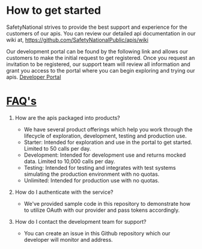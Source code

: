 
# How to get started 
SafetyNational strives to provide the best support and experience for the customers of our apis.  You can review our detailed api documentation in our wiki at, https://github.com/SafetyNationalPublic/apis/wiki

Our development portal can be found by the following link and allows our customers to make the initial request to get registered. Once you request an invitation to be registered, our support team will review all information and grant you access to the portal where you can begin exploring and trying our apis. 
<a href="https://api-sandbox-cus.developer.azure-api.net/">Developer Portal</a>  

#  <a href="https://api-sandbox-cus.developer.azure-api.net/faqs#hzECc">FAQ's</a> 
1. How are the apis packaged into products?
   - We have several product offerings which help you work through the lifecycle of exploration, development, testing and production use. 
   - Starter: Intended for exploration and use in the portal to get started. Limited to 50 calls per day.
   - Development: Intended for development use and returns mocked data.  Limited to 10,000 calls per day.
   - Testing: Intended for testing and integrates with test systems simulating the production environment with no quotas.
   - Unlimited: Intended for production use with no quotas.  

2. How do I authenticate with the service?
   - We've provided sample code in this repository to demonstrate how to utilize OAuth with our provider and pass tokens accordingly.
   
3. How do I contact the development team for support?
   - You can create an issue in this Github repository which our developer will monitor and address.

